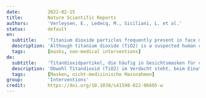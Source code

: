 ```yaml
---
date:          2022-02-15
title:         Nature Scientific Reports
authors:       'Verleysen, E., Ledecq, M., Siciliani, L. et al.'
status:        default
en:
  subtitle:    'Titanium dioxide particles frequently present in face masks intended for general use require regulatory control'
  description: 'Although titanium dioxide (TiO2) is a suspected human carcinogen when inhaled, fiber-grade TiO2 (nano)particles were demonstrated in synthetic textile fibers of face masks intended for the general public. STEM-EDX analysis on sections of a variety of single use and reusable face masks visualized agglomerated near-spherical TiO2 particles in non-woven fabrics, polyester, polyamide and bi-component fibers. Median sizes of constituent particles ranged from 89 to 184 nm, implying an important fraction of nano-sized particles (< 100 nm). The total TiO2 mass determined by ICP-OES ranged from 791 to 152,345 µg per mask. The estimated TiO2 mass at the fiber surface ranged from 17 to 4394 µg, and systematically exceeded the acceptable exposure level to TiO2 by inhalation (3.6 µg), determined based on a scenario where face masks are worn intensively. No assumptions were made about the likelihood of the release of TiO2 particles itself, since direct measurement of release and inhalation uptake when face masks are worn could not be assessed. The importance of wearing face masks against COVID-19 is unquestionable. Even so, these results urge for in depth research of (nano)technology applications in textiles to avoid possible future consequences caused by a poorly regulated use and to implement regulatory standards phasing out or limiting the amount of TiO2 particles, following the safe-by-design principle.'
  tags:        [masks, non-medical interventions]
de:
  subtitle:    'Titandioxidpartikel, die häufig in Gesichtsmasken für den allgemeinen Gebrauch enthalten sind, erfordern eine gesetzliche Kontrolle'
  description: 'Obwohl Titandioxid (TiO2) im Verdacht steht, beim Einatmen krebserregend zu sein, wurden TiO2(Nano)-Partikel in synthetischen Textilfasern von Gesichtsmasken für die Allgemeinheit nachgewiesen. Bei der STEM-EDX-Analyse von Abschnitten einer Vielzahl von Einweg- und wiederverwendbaren Gesichtsmasken wurden agglomerierte, nahezu kugelförmige TiO2-Partikel in Vliesstoffen, Polyester-, Polyamid- und Zweikomponentenfasern sichtbar gemacht. Die mittlere Größe der Partikel reichte von 89 bis 184 nm, was auf einen großen Anteil von Partikeln im Nanobereich (< 100 nm) schließen lässt. Die mittels ICP-OES ermittelte Gesamtmasse des TiO2 reichte von 791 bis 152.345 µg pro Maske. Die geschätzte TiO2-Masse an der Faseroberfläche reichte von 17 bis 4394 µg und lag systematisch über der zulässigen inhalativen TiO2-Exposition (3,6 µg), die auf der Grundlage eines Szenarios mit intensivem Tragen von Gesichtsmasken ermittelt wurde. Es wurden keine Annahmen über die Wahrscheinlichkeit der Freisetzung von TiO2-Partikeln selbst getroffen, da die direkte Messung der Freisetzung und der inhalativen Aufnahme beim Tragen von Gesichtsmasken nicht bewertet werden konnte. Die Bedeutung des Tragens von Gesichtsmasken gegen COVID-19 ist unbestritten. Dennoch drängen diese Ergebnisse auf eine gründliche Erforschung von (Nano-)Technologieanwendungen in Textilien, um mögliche künftige Folgen einer unzureichend geregelten Verwendung zu vermeiden und Regulierungsnormen einzuführen, die die Menge an TiO2-Partikeln nach dem Grundsatz des sicheren Designs auslaufen lassen oder begrenzen.' 
  tags:        [Masken, nicht-medizinische Massnahmen]
group:         'Interventions'
credit:        https://doi.org/10.1038/s41598-022-06605-w
---
```

